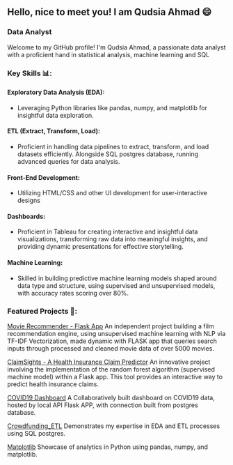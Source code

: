 ## Hello, nice to meet you! I am Qudsia Ahmad 😄
### Data Analyst
Welcome to my GitHub profile! I'm Qudsia Ahmad, a passionate data analyst with a proficient hand in statistical analysis, machine learning and SQL

### Key Skills 📊:
#### Exploratory Data Analysis (EDA):
- Leveraging Python libraries like pandas, numpy, and matplotlib for insightful data exploration.

#### ETL (Extract, Transform, Load):
- Proficient in handling data pipelines to extract, transform, and load datasets efficiently. Alongside SQL postgres database, running advanced queries for data analysis.

#### Front-End Development:
- Utilizing HTML/CSS and other UI development for user-interactive designs

#### Dashboards:
- Proficient in Tableau for creating interactive and insightful data visualizations, transforming raw data into meaningful insights, and providing dynamic presentations for effective storytelling.

#### Machine Learning:
- Skilled in building predictive machine learning models shaped around data type and structure, using supervised and unsupervised models, with accuracy rates scoring over 80%. 

### Featured Projects 🚀:
[Movie Recommender - Flask App](https://github.com/qudsia99/movie_recommender)
An independent project building a film recommendation engine, using unsupervised machine learning with NLP via TF-IDF Vectorization, made dynamic with FLASK app that queries search inputs through processed and cleaned movie data of over 5000 movies.

[ClaimSights - A Health Insurance Claim Predictor](https://github.com/Yasmin-9/ClaimSights)
An innovative project involving the implementation of the random forest algorithm (supervised machine model) within a Flask app. This tool provides an interactive way to predict health insurance claims.

[COVID19 Dashboard](https://github.com/qudsia99/covid19-dashboard) 
A Collaboratively built dashboard on COVID19 data, hosted by local API Flask APP, with connection built from postgres database.

[Crowdfunding_ETL](https://github.com/Lovepreet008/Crowdfunding_ETL)
Demonstrates my expertise in EDA and ETL processes using SQL postgres.

[Matplotlib](https://github.com/qudsia99/matplotlib-challenge)
Showcase of analytics in Python using pandas, numpy, and matplotlib.

